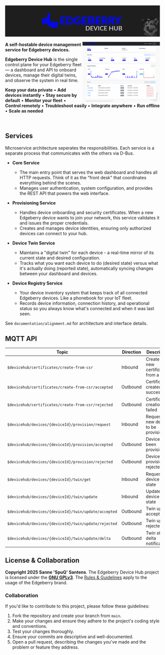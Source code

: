 ![Edgeberry Banner](https://raw.githubusercontent.com/Edgeberry/.github/main/brand/Edgeberry_banner_device_hub.png)

<img src="documentation/devicehub.png" align="right" width="50%"/>

**A self-hostable device management service for Edgeberry devices.**

**Edgeberry Device Hub** is the single control plane for your Edgeberry fleet — a dashboard and API to onboard devices, manage their digital twins, and observe the system in real time.

**Keep your data private** • **Add devices instantly** • **Stay secure by default** • **Monitor your fleet** • **Control remotely** • **Troubleshoot easily** • **Integrate anywhere** • **Run offline** • **Scale as needed**

<br clear="right"/>

## Services
Microservice architecture seperates the responsibilities. Each service is a separate process that communicates with the others via D-Bus.

- **Core Service**
  - The main entry point that serves the web dashboard and handles all HTTP requests. Think of it as the "front desk" that coordinates everything behind the scenes.
  - Manages user authentication, system configuration, and provides the REST API that powers the web interface.

- **Provisioning Service**
  - Handles device onboarding and security certificates. When a new Edgeberry device wants to join your network, this service validates it and issues the proper credentials.
  - Creates and manages device identities, ensuring only authorized devices can connect to your hub.

- **Device Twin Service**
  - Maintains a "digital twin" for each device - a real-time mirror of its current state and desired configuration.
  - Tracks what you want each device to do (desired state) versus what it's actually doing (reported state), automatically syncing changes between your dashboard and devices.

- **Device Registry Service**
  - Your device inventory system that keeps track of all connected Edgeberry devices. Like a phonebook for your IoT fleet.
  - Records device information, connection history, and operational status so you always know what's connected and when it was last seen.

See `documentation/alignment.md` for architecture and interface details.

## MQTT API

| Topic | Direction | Description |
| --- | --- | --- |
| `$devicehub/certificates/create-from-csr` | Inbound | Create a new certificate from a CSR |
| `$devicehub/certificates/create-from-csr/accepted` | Outbound | Certificate created successfully |
| `$devicehub/certificates/create-from-csr/rejected` | Outbound | Certificate creation failed |
| `$devicehub/devices/{deviceId}/provision/request` | Inbound | Request a new device to be provisioned |
| `$devicehub/devices/{deviceId}/provision/accepted` | Outbound | Device has been provisioned |
| `$devicehub/devices/{deviceId}/provision/rejected` | Outbound | Device provisioning rejected |
| `$devicehub/devices/{deviceId}/twin/get` | Inbound | Request device twin state |
| `$devicehub/devices/{deviceId}/twin/update` | Inbound | Update device twin state |
| `$devicehub/devices/{deviceId}/twin/update/accepted` | Outbound | Twin update accepted |
| `$devicehub/devices/{deviceId}/twin/update/rejected` | Outbound | Twin update rejected |
| `$devicehub/devices/{deviceId}/twin/update/delta` | Outbound | Twin state delta notification |

## License & Collaboration
**Copyright 2025 Sanne 'SpuQ' Santens**. The Edgeberry Device Hub project is licensed under the **[GNU GPLv3](LICENSE.txt)**. The [Rules & Guidelines](https://github.com/Edgeberry/.github/blob/main/brand/Edgeberry_Trademark_Rules_and_Guidelines.md) apply to the usage of the Edgeberry brand.

### Collaboration

If you'd like to contribute to this project, please follow these guidelines:
1. Fork the repository and create your branch from `main`.
2. Make your changes and ensure they adhere to the project's coding style and conventions.
3. Test your changes thoroughly.
4. Ensure your commits are descriptive and well-documented.
5. Open a pull request, describing the changes you've made and the problem or feature they address.